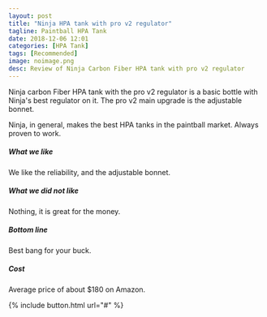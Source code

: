 ```yaml
---
layout: post
title: "Ninja HPA tank with pro v2 regulator"
tagline: Paintball HPA Tank
date: 2018-12-06 12:01
categories: [HPA Tank]
tags: [Recommended]
image: noimage.png
desc: Review of Ninja Carbon Fiber HPA tank with pro v2 regulator
---
```

Ninja carbon Fiber HPA tank with the pro v2 regulator is a basic bottle with Ninja's best regulator on it. The pro v2 main upgrade is the adjustable bonnet.

Ninja, in general, makes the best HPA tanks in the paintball market. Always proven to work.

##### What we like

We like the reliability, and the adjustable bonnet.

##### What we did not like

Nothing, it is great for the money.

##### Bottom line

Best bang for your buck.

##### Cost

Average price of about $180 on Amazon.

{% include button.html url="#" %}
